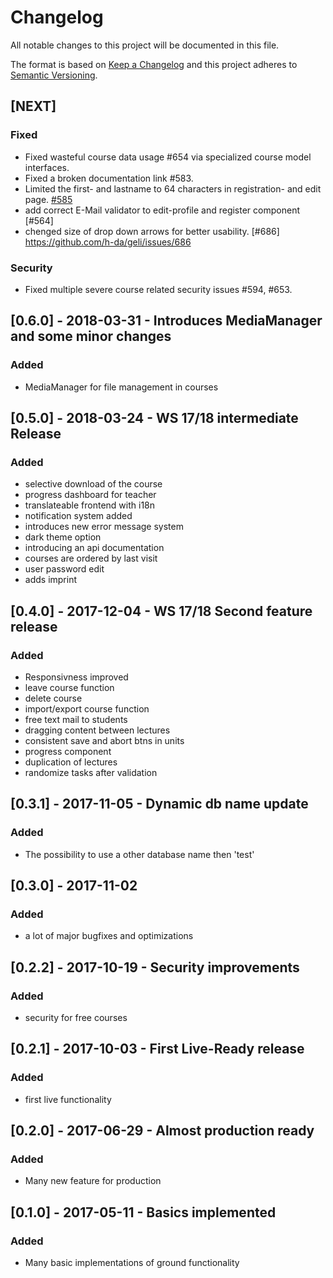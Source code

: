 # Changelog
All notable changes to this project will be documented in this file.

The format is based on [Keep a Changelog](http://keepachangelog.com/en/1.0.0/)
and this project adheres to [Semantic Versioning](http://semver.org/spec/v2.0.0.html).

## [NEXT] 
### Fixed
- Fixed wasteful course data usage #654 via specialized course model interfaces.
- Fixed a broken documentation link #583.
- Limited the first- and lastname to 64 characters in registration- and edit page. [#585](https://github.com/h-da/geli/issues/585)
- add correct E-Mail validator to edit-profile and register component [#564]
- chenged size of drop down arrows for better usability. [#686] https://github.com/h-da/geli/issues/686

### Security
- Fixed multiple severe course related security issues #594, #653.


## [0.6.0] - 2018-03-31 - Introduces MediaManager and some minor changes
### Added
- MediaManager for file management in courses


## [0.5.0] - 2018-03-24 - WS 17/18 intermediate Release
### Added
- selective download of the course
- progress dashboard for teacher
- translateable frontend with i18n
- notification system added
- introduces new error message system
- dark theme option
- introducing an api documentation
- courses are ordered by last visit
- user password edit
- adds imprint


## [0.4.0] - 2017-12-04 - WS 17/18 Second feature release
### Added
- Responsivness improved
- leave course function
- delete course
- import/export course function
- free text mail to students
- dragging content between lectures
- consistent save and abort btns in units
- progress component
- duplication of lectures
- randomize tasks after validation


## [0.3.1] - 2017-11-05 - Dynamic db name update
### Added
- The possibility to use a other database name then 'test'


## [0.3.0] - 2017-11-02
### Added
- a lot of major bugfixes and optimizations


## [0.2.2] - 2017-10-19 - Security improvements
### Added 
- security for free courses


## [0.2.1] - 2017-10-03 - First Live-Ready release
### Added
- first live functionality


## [0.2.0] - 2017-06-29 - Almost production ready
### Added
- Many new feature for production


## [0.1.0] - 2017-05-11 - Basics implemented
### Added
- Many basic implementations of ground functionality
